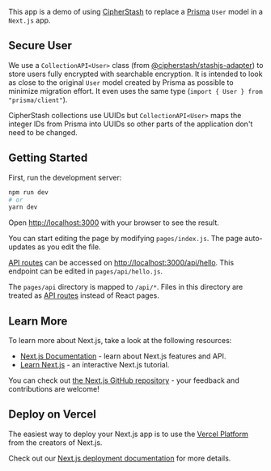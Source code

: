 This app is a demo of using [CipherStash](https://cipherstash.com) to replace a [Prisma](https://prisma.io) `User` model in a `Next.js` app.

## Secure User

We use a `CollectionAPI<User>` class (from [@cipherstash/stashjs-adapter](https://www.npmjs.com/package/@cipherstash/stashjs-adapter)) to store users fully encrypted with searchable encryption. It is intended to look as close to the original `User` model created by Prisma as possible to minimize migration effort. It even uses the same type (`import { User } from "prisma/client"`).

CipherStash collections use UUIDs but `CollectionAPI<User>` maps the integer IDs from Prisma into UUIDs so other parts of the application don't need to be changed.

## Getting Started

First, run the development server:

```bash
npm run dev
# or
yarn dev
```

Open [http://localhost:3000](http://localhost:3000) with your browser to see the result.

You can start editing the page by modifying `pages/index.js`. The page auto-updates as you edit the file.

[API routes](https://nextjs.org/docs/api-routes/introduction) can be accessed on [http://localhost:3000/api/hello](http://localhost:3000/api/hello). This endpoint can be edited in `pages/api/hello.js`.

The `pages/api` directory is mapped to `/api/*`. Files in this directory are treated as [API routes](https://nextjs.org/docs/api-routes/introduction) instead of React pages.

## Learn More

To learn more about Next.js, take a look at the following resources:

- [Next.js Documentation](https://nextjs.org/docs) - learn about Next.js features and API.
- [Learn Next.js](https://nextjs.org/learn) - an interactive Next.js tutorial.

You can check out [the Next.js GitHub repository](https://github.com/vercel/next.js/) - your feedback and contributions are welcome!

## Deploy on Vercel

The easiest way to deploy your Next.js app is to use the [Vercel Platform](https://vercel.com/new?utm_medium=default-template&filter=next.js&utm_source=create-next-app&utm_campaign=create-next-app-readme) from the creators of Next.js.

Check out our [Next.js deployment documentation](https://nextjs.org/docs/deployment) for more details.
